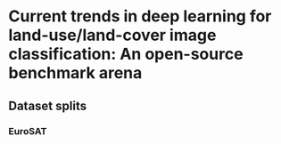 # Current trends in deep learning for land-use/land-cover image classification: An open-source benchmark arena
## Dataset splits
### EuroSAT
